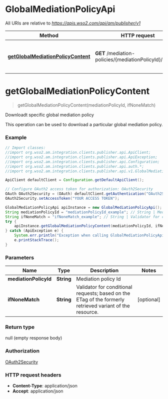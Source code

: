 # GlobalMediationPolicyApi

All URIs are relative to *https://apis.wso2.com/api/am/publisher/v1*

Method | HTTP request | Description
------------- | ------------- | -------------
[**getGlobalMediationPolicyContent**](GlobalMediationPolicyApi.md#getGlobalMediationPolicyContent) | **GET** /mediation-policies/{mediationPolicyId}/content | Downloadt specific global mediation policy


<a name="getGlobalMediationPolicyContent"></a>
# **getGlobalMediationPolicyContent**
> getGlobalMediationPolicyContent(mediationPolicyId, ifNoneMatch)

Downloadt specific global mediation policy

This operation can be used to download a particular global mediation policy. 

### Example
```java
// Import classes:
//import org.wso2.am.integration.clients.publisher.api.ApiClient;
//import org.wso2.am.integration.clients.publisher.api.ApiException;
//import org.wso2.am.integration.clients.publisher.api.Configuration;
//import org.wso2.am.integration.clients.publisher.api.auth.*;
//import org.wso2.am.integration.clients.publisher.api.v1.GlobalMediationPolicyApi;

ApiClient defaultClient = Configuration.getDefaultApiClient();

// Configure OAuth2 access token for authorization: OAuth2Security
OAuth OAuth2Security = (OAuth) defaultClient.getAuthentication("OAuth2Security");
OAuth2Security.setAccessToken("YOUR ACCESS TOKEN");

GlobalMediationPolicyApi apiInstance = new GlobalMediationPolicyApi();
String mediationPolicyId = "mediationPolicyId_example"; // String | Mediation policy Id 
String ifNoneMatch = "ifNoneMatch_example"; // String | Validator for conditional requests; based on the ETag of the formerly retrieved variant of the resource. 
try {
    apiInstance.getGlobalMediationPolicyContent(mediationPolicyId, ifNoneMatch);
} catch (ApiException e) {
    System.err.println("Exception when calling GlobalMediationPolicyApi#getGlobalMediationPolicyContent");
    e.printStackTrace();
}
```

### Parameters

Name | Type | Description  | Notes
------------- | ------------- | ------------- | -------------
 **mediationPolicyId** | **String**| Mediation policy Id  |
 **ifNoneMatch** | **String**| Validator for conditional requests; based on the ETag of the formerly retrieved variant of the resource.  | [optional]

### Return type

null (empty response body)

### Authorization

[OAuth2Security](../README.md#OAuth2Security)

### HTTP request headers

 - **Content-Type**: application/json
 - **Accept**: application/json

